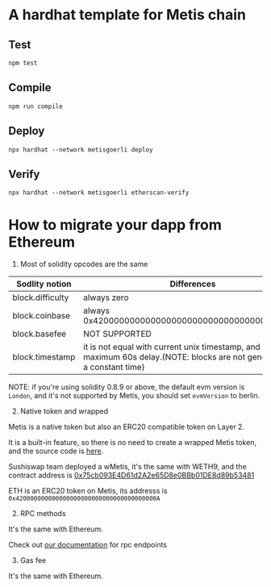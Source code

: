 # A hardhat template for Metis chain

## Test

```
npm test
```

## Compile

```
npm run compile
```

## Deploy

```
npx hardhat --network metisgoerli deploy
```

## Verify

```
npx hardhat --network metisgoerli etherscan-verify
```

# How to migrate your dapp from Ethereum

1. Most of solidity opcodes are the same

| Sodlity notion   | Differences                                                                                                                   |
| ---------------- | ----------------------------------------------------------------------------------------------------------------------------- |
| block.difficulty | always zero                                                                                                                   |
| block.coinbase   | always 0x4200000000000000000000000000000000000011                                                                             |
| block.basefee    | NOT SUPPORTED                                                                                                                 |
| block.timestamp  | it is not equal with current unix timestamp, and it has maximum 60s delay.(NOTE: blocks are not generated at a constant time) |

NOTE: if you're using solidity 0.8.9 or above, the default evm version is `London`, and it's not supported by Metis, you should set `evmVersion` to berlin.

2. Native token and wrapped

Metis is a native token but also an ERC20 compatible token on Layer 2. 

It is a built-in feature, so there is no need to create a wrapped Metis token, and the source code is [here](https://github.com/MetisProtocol/mvm/blob/develop/packages/contracts/contracts/MVM/MVM_Coinbase.sol). 

Sushiswap team deployed a wMetis, it's the same with WETH9, and the contract address is [0x75cb093E4D61d2A2e65D8e0BBb01DE8d89b53481](https://andromeda-explorer.metis.io/address/0x75cb093E4D61d2A2e65D8e0BBb01DE8d89b53481/contracts)

ETH is an ERC20 token on Metis, its addresss is `0x420000000000000000000000000000000000000A`

2. RPC methods

It's the same with Ethereum.

Check out [our documentation](https://docs.metis.io/dev/get-started/metis-connection-details) for rpc endpoints

3. Gas fee

It's the same with Ethereum.
